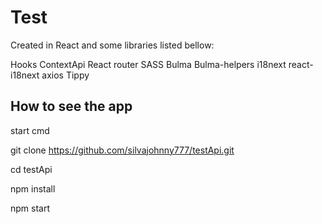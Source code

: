 # Test

Created in React and some libraries listed bellow:


Hooks
ContextApi
React router
SASS
Bulma
Bulma-helpers
i18next
react-i18next
axios
Tippy

## How to see the app

start cmd

git clone https://github.com/silvajohnny777/testApi.git

cd testApi

npm install

npm start
